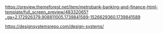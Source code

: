 https://preview.themeforest.net/item/metrobank-banking-and-finance-html-template/full_screen_preview/48332065?_ga=2.172926379.908811005.1739841589-1526629360.1739841589

https://designsystemsrepo.com/design-systems/
